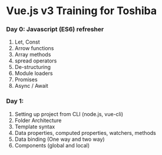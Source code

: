# Vue.js v3 Training for Toshiba

### Day 0: Javascript (ES6) refresher
   1. Let, Const
   2. Arrow functions
   3. Array methods
   4. spread operators
   5. De-structuring
   6. Module loaders
   7. Promises
   8. Async / Await


### Day 1: 
1. Setting up project from CLI (node.js, vue-cli) 
2. Folder Architecture 
3. Template syntax
4. Data properties, computed properties, watchers, methods
5. Data binding (One way and two way)
6. Components (global and local)



